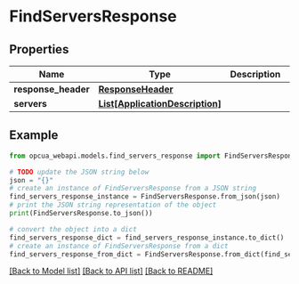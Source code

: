 # FindServersResponse


## Properties

Name | Type | Description | Notes
------------ | ------------- | ------------- | -------------
**response_header** | [**ResponseHeader**](ResponseHeader.md) |  | [optional] 
**servers** | [**List[ApplicationDescription]**](ApplicationDescription.md) |  | [optional] 

## Example

```python
from opcua_webapi.models.find_servers_response import FindServersResponse

# TODO update the JSON string below
json = "{}"
# create an instance of FindServersResponse from a JSON string
find_servers_response_instance = FindServersResponse.from_json(json)
# print the JSON string representation of the object
print(FindServersResponse.to_json())

# convert the object into a dict
find_servers_response_dict = find_servers_response_instance.to_dict()
# create an instance of FindServersResponse from a dict
find_servers_response_from_dict = FindServersResponse.from_dict(find_servers_response_dict)
```
[[Back to Model list]](../README.md#documentation-for-models) [[Back to API list]](../README.md#documentation-for-api-endpoints) [[Back to README]](../README.md)


